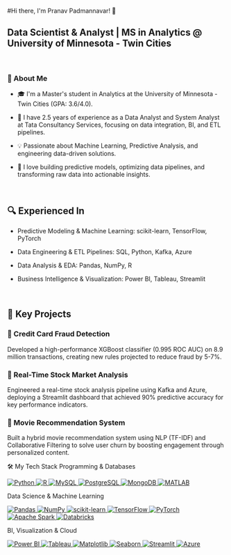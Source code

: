 #Hi there, I'm Pranav Padmannavar! 👋
## Data Scientist & Analyst | MS in Analytics @ University of Minnesota - Twin Cities
<br/>

### 🌟 About Me
- 🎓 I'm a Master's student in Analytics at the University of Minnesota - Twin Cities (GPA: 3.6/4.0).

- 💼 I have 2.5 years of experience as a Data Analyst and System Analyst at Tata Consultancy Services, focusing on data integration, BI, and ETL pipelines.

- 💡 Passionate about Machine Learning, Predictive Analysis, and engineering data-driven solutions.

- 🚀 I love building predictive models, optimizing data pipelines, and transforming raw data into actionable insights.

<br/>

## 🔍 Experienced In
- Predictive Modeling & Machine Learning: scikit-learn, TensorFlow, PyTorch

- Data Engineering & ETL Pipelines: SQL, Python, Kafka, Azure

- Data Analysis & EDA: Pandas, NumPy, R

- Business Intelligence & Visualization: Power BI, Tableau, Streamlit

<br/>

## 📌 Key Projects
### 🔹 Credit Card Fraud Detection
Developed a high-performance XGBoost classifier (0.995 ROC AUC) on 8.9 million transactions, creating new rules projected to reduce fraud by 5-7%.

### 🔹 Real-Time Stock Market Analysis
Engineered a real-time stock analysis pipeline using Kafka and Azure, deploying a Streamlit dashboard that achieved 90% predictive accuracy for key performance indicators.

### 🔹 Movie Recommendation System
Built a hybrid movie recommendation system using NLP (TF-IDF) and Collaborative Filtering to solve user churn by boosting engagement through personalized content.




🛠️ My Tech Stack
Programming & Databases
<p align="left">
<a href="https://www.python.org" target="_blank" rel="noreferrer">
<img src="https://www.google.com/search?q=https://img.shields.io/badge/Python-3776AB%3Fstyle%3Dfor-the-badge%26logo%3Dpython%26logoColor%3Dwhite" alt="Python"/>
</a>
<a href="https://www.r-project.org/" target="_blank" rel="noreferrer">
<img src="https://www.google.com/search?q=https://img.shields.io/badge/R-276DC3%3Fstyle%3Dfor-the-badge%26logo%3Dr%26logoColor%3Dwhite" alt="R"/>
</a>
<a href="https://www.mysql.com/" target="_blank" rel="noreferrer">
<img src="https://img.shields.io/badge/MySQL-4479A1?style=for-the-badge&logo=mysql&logoColor=white" alt="MySQL"/>
</a>
<a href="https://www.postgresql.org" target="_blank" rel="noreferrer">
<img src="https://www.google.com/search?q=https://img.shields.io/badge/PostgreSQL-4169E1%3Fstyle%3Dfor-the-badge%26logo%3Dpostgresql%26logoColor%3Dwhite" alt="PostgreSQL"/>
</a>
<a href="https://www.mongodb.com/" target="_blank" rel="noreferrer">
<img src="https://www.google.com/search?q=https://img.shields.io/badge/MongoDB-47A248%3Fstyle%3Dfor-the-badge%26logo%3Dmongodb%26logoColor%3Dwhite" alt="MongoDB"/>
</a>
<a href="https://www.mathworks.com/products/matlab.html" target="_blank" rel="noreferrer">
<img src="https://www.google.com/search?q=https://img.shields.io/badge/MATLAB-0076A8%3Fstyle%3Dfor-the-badge%26logo%3Dmathworks%26logoColor%3Dwhite" alt="MATLAB"/>
</a>
</p>

Data Science & Machine Learning
<p align="left">
<a href="https://pandas.pydata.org/" target="_blank" rel="noreferrer">
<img src="https://www.google.com/search?q=https://img.shields.io/badge/Pandas-150458%3Fstyle%3Dfor-the-badge%26logo%3Dpandas%26logoColor%3Dwhite" alt="Pandas"/>
</a>
<a href="https://numpy.org/" target="_blank" rel="noreferrer">
<img src="https://www.google.com/search?q=https://img.shields.io/badge/NumPy-013243%3Fstyle%3Dfor-the-badge%26logo%3Dnumpy%26logoColor%3Dwhite" alt="NumPy"/>
</a>
<a href="https://scikit-learn.org/" target="_blank" rel="noreferrer">
<img src="https://www.google.com/search?q=https://img.shields.io/badge/scikit--learn-F7931E%3Fstyle%3Dfor-the-badge%26logo%3Dscikit-learn%26logoColor%3Dwhite" alt="scikit-learn"/>
</a>
<a href="https://www.tensorflow.org" target="_blank" rel="noreferrer">
<img src="https://img.shields.io/badge/TensorFlow-FF6F00?style=for-the-badge&logo=tensorflow&logoColor=white" alt="TensorFlow"/>
</a>
<a href="https://pytorch.org/" target="_blank" rel="noreferrer">
<img src="https://img.shields.io/badge/PyTorch-EE4C2C?style=for-the-badge&logo=pytorch&logoColor=white" alt="PyTorch"/>
</a>
<a href="https://spark.apache.org/" target="_blank" rel="noreferrer">
<img src="https://www.google.com/search?q=https://img.shields.io/badge/Apache%2520Spark-E25A1C%3Fstyle%3Dfor-the-badge%26logo%3Dapache-spark%26logoColor%3Dwhite" alt="Apache Spark"/>
</a>
<a href="https://www.databricks.com/" target="_blank" rel="noreferrer">
<img src="https://www.google.com/search?q=https://img.shields.io/badge/Databricks-FF3621%3Fstyle%3Dfor-the-badge%26logo%3Ddatabricks%26logoColor%3Dwhite" alt="Databricks"/>
</a>
</p>

BI, Visualization & Cloud
<p align="left">
<a href="https://powerbi.microsoft.com/en-us/" target="_blank" rel="noreferrer">
<img src="https://www.google.com/search?q=https://img.shields.io/badge/Power%2520BI-F2C811%3Fstyle%3Dfor-the-badge%26logo%3Dpower-bi%26logoColor%3Dblack" alt="Power BI"/>
</a>
<a href="https://www.tableau.com/" target="_blank" rel="noreferrer">
<img src="https://www.google.com/search?q=https://img.shields.io/badge/Tableau-E97627%3Fstyle%3Dfor-the-badge%26logo%3Dtableau%26logoColor%3Dwhite" alt="Tableau"/>
</a>
<a href="https://matplotlib.org/" target="_blank" rel="noreferrer">
<img src="https://www.google.com/search?q=https://img.shields.io/badge/Matplotlib-313131%3Fstyle%3Dfor-the-badge%26logo%3Dmatplotlib%26logoColor%3Dwhite" alt="Matplotlib"/>
</a>
<a href="https://seaborn.pydata.org/" target="_blank" rel="noreferrer">
<img src="https://www.google.com/search?q=https://img.shields.io/badge/Seaborn-313131%3Fstyle%3Dfor-the-badge%26logo%3Dseaborn%26logoColor%3Dwhite" alt="Seaborn"/>
</a>
<a href="https://streamlit.io/" target="_blank" rel="noreferrer">
<img src="https://www.google.com/search?q=https://img.shields.io/badge/Streamlit-FF4B4B%3Fstyle%3Dfor-the-badge%26logo%3Dstreamlit%26logoColor%3Dwhite" alt="Streamlit"/>
</a>
<a href="https://azure.microsoft.com/en-in/" target="_blank" rel="noreferrer">
<img src="https://www.google.com/search?q=https://img.shields.io/badge/Microsoft%2520Azure-0078D4%3Fstyle%3Dfor-the-badge%26logo%3Dmicrosoft-azure%26logoColor%3Dwhite" alt="Azure"/>
</a>
</p>
